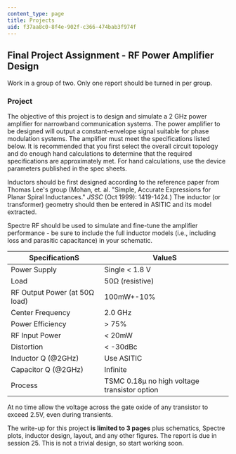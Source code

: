 ```yaml
---
content_type: page
title: Projects
uid: f37aa8c0-8f4e-902f-c366-474bab3f974f
---
```


Final Project Assignment - RF Power Amplifier Design
----------------------------------------------------

Work in a group of two. Only one report should be turned in per group.

### Project

The objective of this project is to design and simulate a 2 GHz power amplifier for narrowband communication systems. The power amplifier to be designed will output a constant-envelope signal suitable for phase modulation systems. The amplifier must meet the specifications listed below. It is recommended that you first select the overall circuit topology and do enough hand calculations to determine that the required specifications are approximately met. For hand calculations, use the device parameters published in the spec sheets.

Inductors should be first designed according to the reference paper from Thomas Lee's group (Mohan, et. al. "Simple, Accurate Expressions for Planar Spiral Inductances." _JSSC_ (Oct 1999): 1419-1424.) The inductor (or transformer) geometry should then be entered in ASITIC and its model extracted.

Spectre RF should be used to simulate and fine-tune the amplifier performance - be sure to include the full inductor models (i.e., including loss and parasitic capacitance) in your schematic.

| SpecificationS | ValueS |
| --- | --- |
| Power Supply | Single < 1.8 V |
| Load | 50Ω (resistive) |
| RF Output Power (at 50Ω load) | 100mW+-10% |
| Center Frequency | 2.0 GHz |
| Power Efficiency | \> 75% |
| RF Input Power | < 20mW |
| Distortion | < -30dBc |
| Inductor Q (@2GHz) | Use ASITIC |
| Capacitor Q (@2GHz) | Infinite |
| Process | TSMC 0.18µ no high voltage transistor option 

  

At no time allow the voltage across the gate oxide of any transistor to exceed 2.5V, even during transients.

The write-up for this project **is limited to 3 pages** plus schematics, Spectre plots, inductor design, layout, and any other figures. The report is due in session 25. This is not a trivial design, so start working soon.